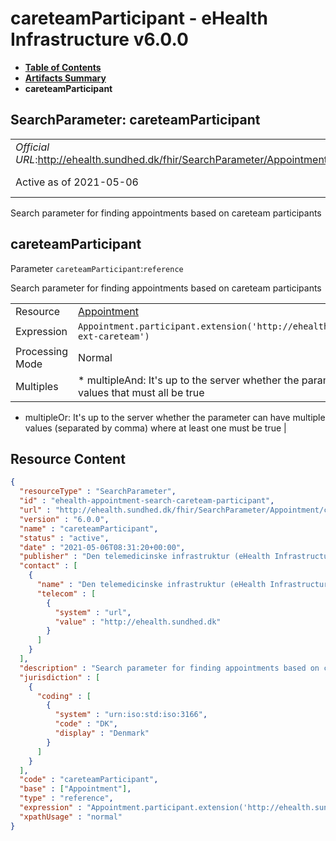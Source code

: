 # careteamParticipant - eHealth Infrastructure v6.0.0

* [**Table of Contents**](toc.md)
* [**Artifacts Summary**](artifacts.md)
* **careteamParticipant**

## SearchParameter: careteamParticipant 

| | |
| :--- | :--- |
| *Official URL*:http://ehealth.sundhed.dk/fhir/SearchParameter/Appointment/careteamParticipant | *Version*:6.0.0 |
| Active as of 2021-05-06 | *Computable Name*:careteamParticipant |

 
Search parameter for finding appointments based on careteam participants 

## careteamParticipant

Parameter `careteamParticipant`:`reference`

Search parameter for finding appointments based on careteam participants

| | |
| :--- | :--- |
| Resource | [Appointment](http://hl7.org/fhir/R4/appointment.html) |
| Expression | `Appointment.participant.extension('http://ehealth.sundhed.dk/fhir/StructureDefinition/ehealth-ext-careteam')` |
| Processing Mode | Normal |
| Multiples | * multipleAnd: It's up to the server whether the parameter may repeat in order to specify multiple values that must all be true
* multipleOr: It's up to the server whether the parameter can have multiple values (separated by comma) where at least one must be true
 |



## Resource Content

```json
{
  "resourceType" : "SearchParameter",
  "id" : "ehealth-appointment-search-careteam-participant",
  "url" : "http://ehealth.sundhed.dk/fhir/SearchParameter/Appointment/careteamParticipant",
  "version" : "6.0.0",
  "name" : "careteamParticipant",
  "status" : "active",
  "date" : "2021-05-06T08:31:20+00:00",
  "publisher" : "Den telemedicinske infrastruktur (eHealth Infrastructure)",
  "contact" : [
    {
      "name" : "Den telemedicinske infrastruktur (eHealth Infrastructure)",
      "telecom" : [
        {
          "system" : "url",
          "value" : "http://ehealth.sundhed.dk"
        }
      ]
    }
  ],
  "description" : "Search parameter for finding appointments based on careteam participants",
  "jurisdiction" : [
    {
      "coding" : [
        {
          "system" : "urn:iso:std:iso:3166",
          "code" : "DK",
          "display" : "Denmark"
        }
      ]
    }
  ],
  "code" : "careteamParticipant",
  "base" : ["Appointment"],
  "type" : "reference",
  "expression" : "Appointment.participant.extension('http://ehealth.sundhed.dk/fhir/StructureDefinition/ehealth-ext-careteam')",
  "xpathUsage" : "normal"
}

```
